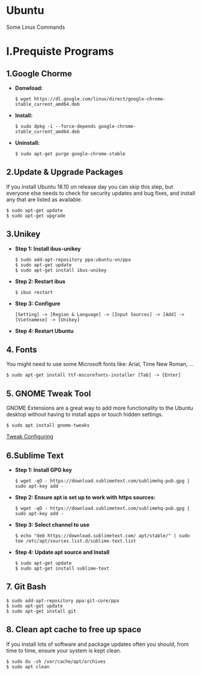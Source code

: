 # Ubuntu
Some Linux Commands

# I.Prequiste Programs
## 1.Google Chorme
<ul>
<li><b>Donwload:</b></li>

```
$ wget https://dl.google.com/linux/direct/google-chrome-stable_current_amd64.deb
```

<li><b>Install:</b></li>
 
```
$ sudo dpkg -i --force-depends google-chrome-stable_current_amd64.deb
```

<li><b>Uninstall:</b></li>

```
$ sudo apt-get purge google-chrome-stable
```
</ul>

## 2.Update & Upgrade Packages
If you install Ubuntu 18.10 on release day you can skip this step, but everyone else needs to check for security updates and bug fixes, and install any that are listed as available.

```
$ sudo apt-get update
$ sudo apt-get upgrade
```

## 3.Unikey
<ul>
<li><b>Step 1: Install ibus-unikey</b></li>

```
$ sudo add-apt-repository ppa:ubuntu-vn/ppa
$ sudo apt-get update
$ sudo apt-get install ibus-unikey
```
<li><b>Step 2: Restart ibus</b></li>

```
$ ibus restart
```

<li><b>Step 3: Configure</b></li>

```
[Setting] -> [Region & Language] -> [Input Sources] -> [Add] -> [Vietnamese] -> [Unikey]
```

<li><b>Step 4: Restart Ubuntu</b></li>
</ul>

## 4. Fonts
You might need to use some Microsoft fonts like: Arial, Time New Roman, ...
```
$ sudo apt-get install ttf-mscorefonts-installer [Tab] -> [Enter]
```

## 5. GNOME Tweak Tool
GNOME Extensions are a great way to add more functionality to the Ubuntu desktop without having to install apps or touch hidden settings.

```
$ sudo apt install gnome-tweaks
```

[Tweak Configuring](https://itsfoss.com/gnome-tweak-tool/)

## 6.Sublime Text

<ul>
<li><b>Step 1: Install GPG key</b></li>

```
$ wget -qO - https://download.sublimetext.com/sublimehq-pub.gpg | sudo apt-key add -
```

<li><b>Step 2: Ensure apt is set up to work with https sources:</b></li>

```
$ wget -qO - https://download.sublimetext.com/sublimehq-pub.gpg | sudo apt-key add -
```

<li><b>Step 3: Select channel to use</b></li>

```
$ echo "deb https://download.sublimetext.com/ apt/stable/" | sudo tee /etc/apt/sources.list.d/sublime-text.list
```

<li><b>Step 4: Update apt source and Install</b></li>

```
$ sudo apt-get update
$ sudo apt-get install sublime-text
```
</ul>

## 7. Git Bash
```
$ sudo add-apt-repository ppa:git-core/ppa
$ sudo apt-get update
$ sudo apt-get install git
```

## 8. Clean apt cache to free up space
If you install lots of software and package updates often you should, from time to time, ensure your system is kept clean.

```
$ sudo du -sh /var/cache/apt/archives
$ sudo apt clean
```

